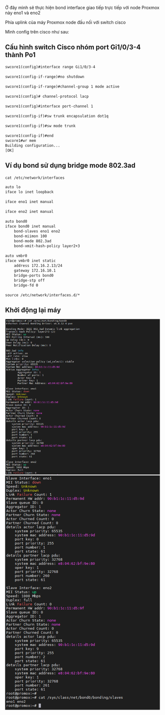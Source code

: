 Ở đây mình sẽ thực hiện bond interface giao tiếp trực tiếp với node Proxmox này eno1 và eno2

Phía uplink của máy Proxmox node đấu nối với switch cisco

Mình config trên cisco như sau:

## Cấu hình switch Cisco nhóm port Gi1/0/3-4 thành Po1

    swcore1(config)#interface range Gi1/0/3-4

    swcore1(config-if-range)#no shutdown

    swcore1(config-if-range)#channel-group 1 mode active

    swcore1(config)# channel-protocol lacp

    swcore1(config)#interface port-channel 1

    swcore1(config-if)#sw trunk encapsulation dot1q

    swcore1(config-if)#sw mode trunk

    swcore1(config-if)#end
    swcore1#wr mem
    Building configuration...
    [OK]

## Ví dụ bond sử dụng bridge mode 802.3ad

``cat /etc/network/interfaces``

    auto lo
    iface lo inet loopback

    iface eno1 inet manual

    iface eno2 inet manual

    auto bond0
    iface bond0 inet manual
        bond-slaves eno1 eno2
        bond-miimon 100
        bond-mode 802.3ad
        bond-xmit-hash-policy layer2+3

    auto vmbr0
    iface vmbr0 inet static
        address 172.16.2.13/24
        gateway 172.16.10.1
        bridge-ports bond0
        bridge-stp off
        bridge-fd 0

    source /etc/network/interfaces.d/*

## Khởi động lại máy

  <img src="proxmoximages/Screenshot_40.png">

  <img src="proxmoximages/Screenshot_41.png">